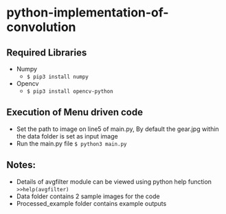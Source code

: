 # python-implementation-of-convolution

## Required Libraries
- Numpy
    - `$ pip3 install numpy`  
- Opencv 
    - `$ pip3 install opencv-python`

## Execution of Menu driven code
- Set the path to  image on line5 of main.py, By default the gear.jpg within the data folder is set as input image
- Run the main.py file `$ python3 main.py`

## Notes:
- Details of avgfilter module can be viewed using python help function `>>help(avgfilter)`
- Data folder contains 2 sample images for the code
- Processed_example folder contains  example outputs
